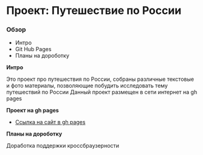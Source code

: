 # Проект: Путешествие по России

### Обзор
* Интро
* Git Hub Pages
* Планы на дороботку

**Интро**

Это проект про путешествия по России, собраны различные текстовые и фото материалы, позволяющие побудить исследовать тему путешествий по России
Данный проект размещен в сети интернет на gh pages

**Проект на gh pages**

* [Ссылка на сайт в gh pages](https://www.figma.com/file/5S2WSbEFL6awjVWJ0NWL8Q/Sprint-3_-Russia-_-desktop-mobile?node-id=28503%3A0)

**Планы на дороботку**

Доработка поддержки кроссбраузерности
